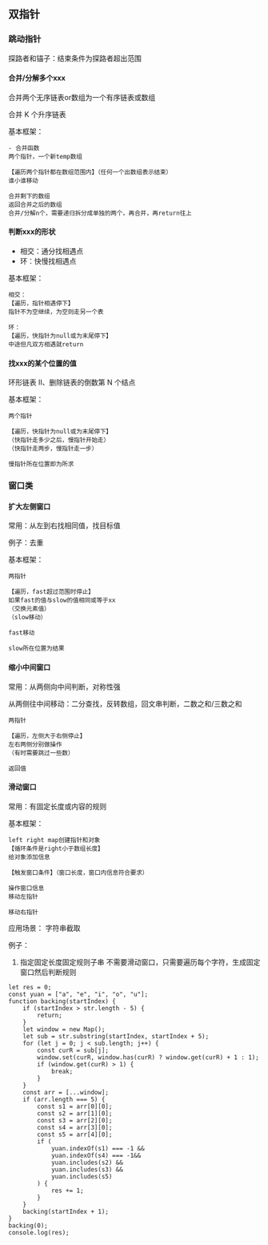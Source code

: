 
## 双指针
### 跳动指针
探路者和锚子：结束条件为探路者超出范围

#### 合并/分解多个xxx
合并两个无序链表or数组为一个有序链表或数组

合并 K 个升序链表

基本框架：
```
- 合并函数
两个指针，一个新temp数组

【遍历两个指针都在数组范围内】（任何一个出数组表示结束）
谁小谁移动

合并剩下的数组
返回合并之后的数组
合并/分解n个，需要递归拆分成单独的两个，再合并，再return往上
```


#### 判断xxx的形状

- 相交：通分找相遇点
- 环：快慢找相遇点


基本框架：
```
相交：
【遍历，指针相遇停下】
指针不为空继续，为空则走另一个表

环：
【遍历，快指针为null或为末尾停下】
中途但凡双方相遇就return
```


#### 找xxx的某个位置的值
环形链表 II、删除链表的倒数第 N 个结点

基本框架：
```
两个指针

【遍历，快指针为null或为末尾停下】
（快指针走多少之后，慢指针开始走）
（快指针走两步，慢指针走一步）

慢指针所在位置即为所求
```


### 窗口类

#### 扩大左侧窗口
常用：从左到右找相同值，找目标值

例子：去重

基本框架：
```
两指针

【遍历，fast超过范围时停止】
如果fast的值与slow的值相同或等于xx
（交换元素值）
（slow移动）

fast移动

slow所在位置为结果
```


#### 缩小中间窗口
常用：从两侧向中间判断，对称性强

从两侧往中间移动：二分查找，反转数组，回文串判断，二数之和/三数之和

```
两指针

【遍历，左侧大于右侧停止】
左右两侧分别做操作
（有时需要跳过一些数）

返回值
```


#### 滑动窗口
常用：有固定长度或内容的规则

基本框架：
```
left right map创建指针和对象
【循环条件是right小于数组长度】
给对象添加信息

【触发窗口条件】（窗口长度，窗口内信息符合要求）

操作窗口信息
移动左指针

移动右指针
```


应用场景：
字符串截取

例子：
1. 指定固定长度固定规则子串
不需要滑动窗口，只需要遍历每个字符，生成固定窗口然后判断规则
```
let res = 0;
const yuan = ["a", "e", "i", "o", "u"];
function backing(startIndex) {
    if (startIndex > str.length - 5) {
        return;
    }
    let window = new Map();
    let sub = str.substring(startIndex, startIndex + 5);
    for (let j = 0; j < sub.length; j++) {
        const curR = sub[j];
        window.set(curR, window.has(curR) ? window.get(curR) + 1 : 1);
        if (window.get(curR) > 1) {
            break;
        }
    }
    const arr = [...window];
    if (arr.length === 5) {
        const s1 = arr[0][0];
        const s2 = arr[1][0];
        const s3 = arr[2][0];
        const s4 = arr[3][0];
        const s5 = arr[4][0];
        if (
            yuan.indexOf(s1) === -1 &&
            yuan.indexOf(s4) === -1&&
            yuan.includes(s2) &&
            yuan.includes(s3) &&
            yuan.includes(s5)
        ) {
            res += 1;
        }
    }
    backing(startIndex + 1);
}
backing(0);
console.log(res);
```